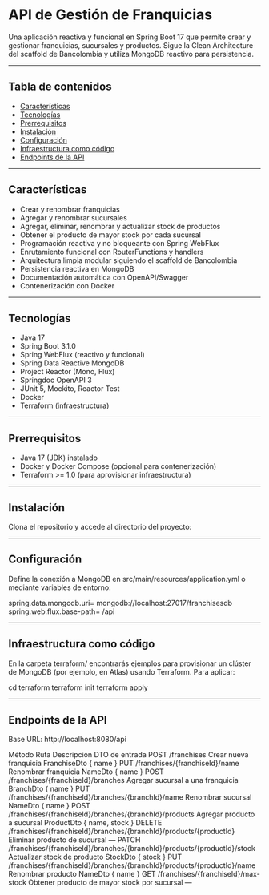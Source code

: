 # API de Gestión de Franquicias

Una aplicación reactiva y funcional en Spring Boot 17 que permite crear y gestionar franquicias, sucursales y productos. Sigue la Clean Architecture del scaffold de Bancolombia y utiliza MongoDB reactivo para persistencia.

---

## Tabla de contenidos

- [Características](#características)
- [Tecnologías](#tecnologías)
- [Prerrequisitos](#prerrequisitos)
- [Instalación](#instalación)
- [Configuración](#configuración)
- [Infraestructura como código](#infraestructura-como-código)
- [Endpoints de la API](#endpoints-de-la-api)

---

## Características

- Crear y renombrar franquicias
- Agregar y renombrar sucursales
- Agregar, eliminar, renombrar y actualizar stock de productos
- Obtener el producto de mayor stock por cada sucursal
- Programación reactiva y no bloqueante con Spring WebFlux
- Enrutamiento funcional con RouterFunctions y handlers
- Arquitectura limpia modular siguiendo el scaffold de Bancolombia
- Persistencia reactiva en MongoDB
- Documentación automática con OpenAPI/Swagger
- Contenerización con Docker

---

## Tecnologías

- Java 17
- Spring Boot 3.1.0
- Spring WebFlux (reactivo y funcional)
- Spring Data Reactive MongoDB
- Project Reactor (Mono, Flux)
- Springdoc OpenAPI 3
- JUnit 5, Mockito, Reactor Test
- Docker
- Terraform (infraestructura)

---

## Prerrequisitos

- Java 17 (JDK) instalado
- Docker y Docker Compose (opcional para contenerización)
- Terraform >= 1.0 (para aprovisionar infraestructura)

---

## Instalación

Clona el repositorio y accede al directorio del proyecto:

---
## Configuración
Define la conexión a MongoDB en src/main/resources/application.yml o mediante variables de entorno:

spring.data.mongodb.uri= mongodb://localhost:27017/franchisesdb
spring.web.flux.base-path= /api

---

## Infraestructura como código
En la carpeta terraform/ encontrarás ejemplos para provisionar un clúster de MongoDB (por ejemplo, en Atlas) 
usando Terraform. Para aplicar:

cd terraform
terraform init
terraform apply

---

## Endpoints de la API
Base URL: http://localhost:8080/api

Método	Ruta	Descripción	DTO de entrada
POST	/franchises	Crear nueva franquicia	FranchiseDto { name }
PUT	    /franchises/{franchiseId}/name	Renombrar franquicia	NameDto { name }
POST	/franchises/{franchiseId}/branches	Agregar sucursal a una franquicia	BranchDto { name }
PUT	    /franchises/{franchiseId}/branches/{branchId}/name	Renombrar sucursal	NameDto { name }
POST	/franchises/{franchiseId}/branches/{branchId}/products	Agregar producto a sucursal	ProductDto { name, stock }
DELETE	/franchises/{franchiseId}/branches/{branchId}/products/{productId}	Eliminar producto de sucursal	—
PATCH	/franchises/{franchiseId}/branches/{branchId}/products/{productId}/stock	Actualizar stock de producto	StockDto { stock }
PUT	    /franchises/{franchiseId}/branches/{branchId}/products/{productId}/name	Renombrar producto	NameDto { name }
GET	    /franchises/{franchiseId}/max-stock	Obtener producto de mayor stock por sucursal	—


